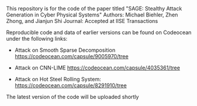 This repository is for the code of the paper titled
"SAGE: Stealthy Attack Generation in Cyber Physical Systems"
Authors: Michael Biehler, Zhen Zhong, and Jianjun Shi
Journal: Accepted at IISE Transactions

Reproducible code and data of earlier versions can be found on Codeocean under the following links: 

- Attack on Smooth Sparse Decomposition
https://codeocean.com/capsule/9005970/tree

- Attack on CNN-LIME
https://codeocean.com/capsule/4035361/tree

- Attack on Hot Steel Rolling System:
https://codeocean.com/capsule/8291910/tree

The latest version of the code will be uploaded shortly

